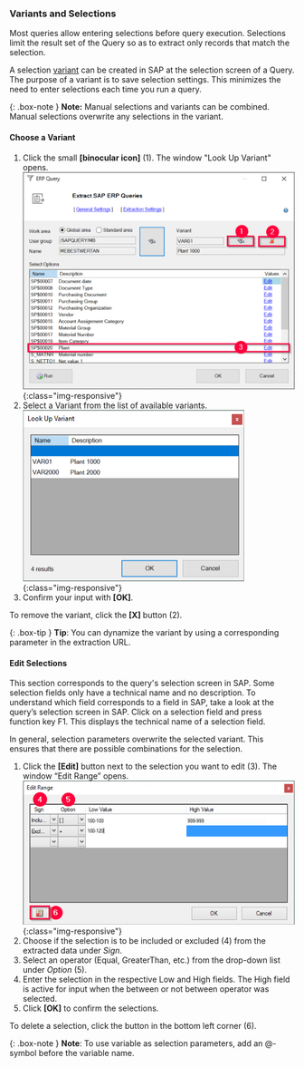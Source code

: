 ### Variants and Selections
Most queries allow entering selections before query execution.
Selections limit the result set of the Query so as to extract only records that match the selection.<br>

A selection [variant](https://help.sap.com/doc/erp2005_ehp_07/6.07/en-US/6b/98f75305610114e10000000a174cb4/frameset.htm) can be created in SAP at the selection screen of a Query. The purpose of a variant is to save selection settings. 
This minimizes the need to enter selections each time you run a query.

{: .box-note }
**Note:** Manual selections and variants can be combined. Manual selections overwrite any selections in the variant.



#### Choose a Variant

1. Click the small **[binocular icon]** (1). The window "Look Up Variant" opens.
![Query-Variants-Selection](/img/content/Query-Variants-Selections.png){:class="img-responsive"}
2. Select a Variant from the list of available variants. <br>
![Query-Variant-02](/img/content/Query-Variant-02.png){:class="img-responsive"}
3. Confirm your input with **[OK]**.

To remove the variant, click the **[X]** button (2).<br>

{: .box-tip }
**Tip**: You can dynamize the variant by using a corresponding parameter in the extraction URL.


#### Edit Selections
This section corresponds to the query's selection screen in SAP. Some selection fields only have a technical name and no description. 
To understand which field corresponds to a field in SAP, take a look at the query’s selection screen in SAP. 
Click on a selection field and press function key F1. This displays the technical name of a selection field.

In general, selection parameters overwrite the selected variant. 
This ensures that there are possible combinations for the selection.

1. Click the **[Edit]** button next to the selection you want to edit (3). The window “Edit Range” opens.
![Query-Selection-Parameters-02](/img/content/Selection-Options-Fill-02.png){:class="img-responsive"}
2. Choose if the selection is to be included or excluded (4) from the extracted data under *Sign*.
3. Select an operator (Equal, GreaterThan, etc.) from the drop-down list under *Option* (5).
4. Enter the selection in the respective Low and High fields. The High field is active for input when the between or not between operator was selected.
5. Click **[OK]** to confirm the selections.

To delete a selection, click the button in the bottom left corner (6).

{: .box-note }
**Note**: To use variable as selection parameters, add an @-symbol before the variable name.